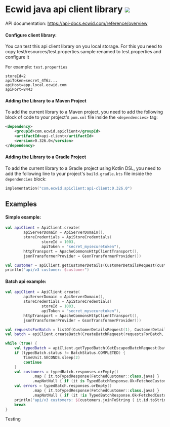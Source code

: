 # Ecwid java api client library ![](https://github.com/Ecwid/ecwid-java-api-client/workflows/Gradle%20Package/badge.svg)

API documentation: https://api-docs.ecwid.com/reference/overview 

#### Configure client library:
You can test this api client library on you local storage. 
For this you need to copy test/resources/test.properties.sample renamed to test.properties
and configure it

For example: `test.properties`
```properties
storeId=2
apiToken=secret_4T6z...
apiHost=app.local.ecwid.com
apiPort=8443
```

#### Adding the Library to a Maven Project

To add the current library to a Maven project, you need to add the following block of code to your project's `pom.xml` file inside the `<dependencies>` tag:

```xml
<dependency>
    <groupId>com.ecwid.apiclient</groupId>
    <artifactId>api-client</artifactId>
    <version>0.326.0</version>
</dependency>
```

#### Adding the Library to a Gradle Project

To add the current library to a Gradle project using Kotlin DSL, you need to add the following line to your project's `build.gradle.kts` file inside the `dependencies` block:

```kotlin
implementation("com.ecwid.apiclient:api-client:0.326.0")
```

## Examples

#### Simple example:
```kotlin
val apiClient = ApiClient.create(
		apiServerDomain = ApiServerDomain(),
		storeCredentials = ApiStoreCredentials(
				storeId = 1003,
				apiToken = "secret_mysecuretoken"),
		httpTransport = ApacheCommonsHttpClientTransport(),
		jsonTransformerProvider = GsonTransformerProvider())

val customer = apiClient.getCustomerDetails(CustomerDetailsRequest(customerId = 1))
println("api/v3 customer: $customer")
```

#### Batch api example:
```kotlin
val apiClient = ApiClient.create(
		apiServerDomain = ApiServerDomain(),
		storeCredentials = ApiStoreCredentials(
				storeId = 1003,
				apiToken = "secret_mysecuretoken"),
		httpTransport = ApacheCommonsHttpClientTransport(),
		jsonTransformerProvider = GsonTransformerProvider())

val requestsForBatch = listOf(CustomerDetailsRequest(1), CustomerDetailsRequest(2))
val batch = apiClient.createBatch(CreateBatchRequest(requestsForBatch, stopOnFirstFailure = true))

while (true) {
	val typedBatch = apiClient.getTypedBatch(GetEscapedBatchRequest(batch.ticket))
	if (typedBatch.status != BatchStatus.COMPLETED) {
		TimeUnit.SECONDS.sleep(2)
		continue
	}
	val customers = typedBatch.responses.orEmpty()
			.map { it.toTypedResponse(FetchedCustomer::class.java) }
			.mapNotNull { if (it is TypedBatchResponse.Ok<FetchedCustomer>) it.value else null }
	val errors = typedBatch.responses.orEmpty()
			.map { it.toTypedResponse(FetchedCustomer::class.java) }
			.mapNotNull { if (it !is TypedBatchResponse.Ok<FetchedCustomer>) it.toString() else null }
	println("api/v3 customers: ${customers.joinToString { it.id.toString() }}, errors: ${errors.joinToString()}")
	break
}
```

Testing
